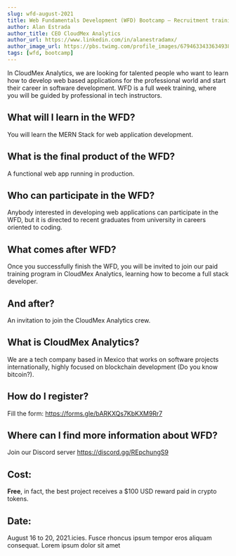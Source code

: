 ```yaml
---
slug: wfd-august-2021
title: Web Fundamentals Development (WFD) Bootcamp – Recruitment training, august 2021.
author: Alan Estrada
author_title: CEO CloudMex Analytics
author_url: https://www.linkedin.com/in/alanestradamx/
author_image_url: https://pbs.twimg.com/profile_images/679463343363493888/LJPBZdr7_400x400.jpg
tags: [wfd, bootcamp]
---
```


In CloudMex Analytics, we are looking for talented people who want to learn how to develop web based applications for the professional world and start their career in software development. WFD is a full week training, where you will be guided by professional in tech instructors.

## What will I learn in the WFD?
You will learn the MERN Stack for web application development.

## What is the final product of the WFD?
A functional web app running in production.

## Who can participate in the WFD?
Anybody interested in developing web applications can participate in the WFD, but it is directed to recent graduates from university in careers oriented to coding.

## What comes after WFD?
Once you successfully finish the WFD, you will be invited to join our paid training program in CloudMex Analytics, learning how to become a full stack developer. 

## And after?
An invitation to join the CloudMex Analytics crew.

## What is CloudMex Analytics?
We are a tech company based in Mexico that works on software projects internationally, highly focused on blockchain development (Do you know bitcoin?).

## How do I register?
Fill the form: https://forms.gle/bARKXQs7KbKXM9Rr7

## Where can I find more information about WFD?
Join our Discord server https://discord.gg/REpchungS9

## Cost:
**Free**, in fact, the best project receives a $100 USD reward paid in crypto tokens.

## Date:
August 16 to 20, 2021.icies. Fusce rhoncus ipsum tempor eros aliquam consequat. Lorem ipsum dolor sit amet
